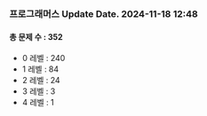 ### 프로그래머스 Update Date. 2024-11-18 12:48
#### 총 문제 수 : 352
- 0 레벨 : 240
- 1 레벨 : 84
- 2 레벨 : 24
- 3 레벨 : 3
- 4 레벨 : 1
